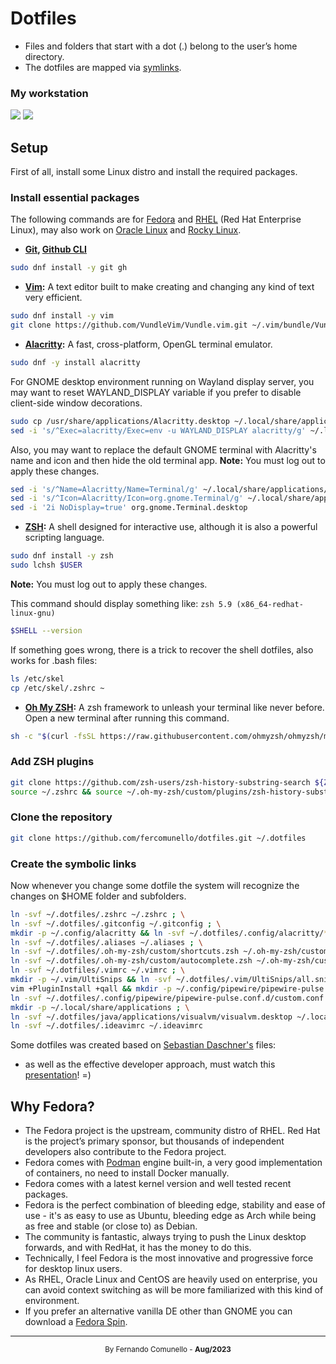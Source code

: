 # Dotfiles
* Files and folders that start with a dot (.) belong to the user’s home directory.
* The dotfiles are mapped via [symlinks](https://en.wikipedia.org/wiki/Symbolic_link).

### My workstation
<img src="https://i.imgur.com/PgaTfyf.png">
<img src="https://i.imgur.com/qczU8xy.png"> 

## Setup
First of all, install some Linux distro and install the required packages.

### Install essential packages
The following commands are for [Fedora](https://fedoraproject.org/pt-br/workstation/download/) and
[RHEL](https://developers.redhat.com/products/rhel) (Red Hat Enterprise Linux), may also work on [Oracle Linux](https://www.oracle.com/linux) and [Rocky Linux](https://rockylinux.org).

* **[Git](https://git-scm.com), [Github CLI](https://cli.github.com)**
```sh
sudo dnf install -y git gh
```

* **[Vim](https://www.vim.org):** A text editor built to make creating and changing any kind of text very efficient.
```sh
sudo dnf install -y vim
git clone https://github.com/VundleVim/Vundle.vim.git ~/.vim/bundle/Vundle.vim
```

* **[Alacritty](https://alacritty.org):** A fast, cross-platform, OpenGL terminal emulator.
```sh
sudo dnf -y install alacritty
```

For GNOME desktop environment running on Wayland display server, you may want to reset WAYLAND_DISPLAY variable
if you prefer to disable client-side window decorations.
```sh
sudo cp /usr/share/applications/Alacritty.desktop ~/.local/share/applications
sed -i 's/^Exec=alacritty/Exec=env -u WAYLAND_DISPLAY alacritty/g' ~/.local/share/applications/Alacritty.desktop
```

Also, you may want to replace the default GNOME terminal with Alacritty's name and icon and then hide the old terminal app.
**Note:** You must log out to apply these changes.

```sh
sed -i 's/^Name=Alacritty/Name=Terminal/g' ~/.local/share/applications/Alacritty.desktop; \
sed -i 's/^Icon=Alacritty/Icon=org.gnome.Terminal/g' ~/.local/share/applications/Alacritty.desktop; \
sed -i '2i NoDisplay=true' org.gnome.Terminal.desktop
```

* **[ZSH](https://www.zsh.org):** A shell designed for interactive use, although it is also a powerful scripting language.
```sh
sudo dnf install -y zsh
sudo lchsh $USER
```

**Note:** You must log out to apply these changes.

This command should display something like: `zsh 5.9 (x86_64-redhat-linux-gnu)`
```sh
$SHELL --version
```

If something goes wrong, there is a trick to recover the shell dotfiles, also works for .bash files:
```sh
ls /etc/skel
cp /etc/skel/.zshrc ~
```

* **[Oh My ZSH](https://ohmyz.sh):** A zsh framework to unleash your terminal like never before.
Open a new terminal after running this command.
```sh
sh -c "$(curl -fsSL https://raw.githubusercontent.com/ohmyzsh/ohmyzsh/master/tools/install.sh)"
```

### Add ZSH plugins
```sh
git clone https://github.com/zsh-users/zsh-history-substring-search ${ZSH_CUSTOM:-~/.oh-my-zsh/custom}/plugins/zsh-history-substring-search && \
source ~/.zshrc && source ~/.oh-my-zsh/custom/plugins/zsh-history-substring-search/zsh-history-substring-search.zsh
```

### Clone the repository
```sh
git clone https://github.com/fercomunello/dotfiles.git ~/.dotfiles
```

### Create the symbolic links
Now whenever you change some dotfile the system will recognize the changes on $HOME folder and subfolders.
```sh
ln -svf ~/.dotfiles/.zshrc ~/.zshrc ; \
ln -svf ~/.dotfiles/.gitconfig ~/.gitconfig ; \
mkdir -p ~/.config/alacritty && ln -svf ~/.dotfiles/.config/alacritty/* ~/.config/alacritty/* ; \
ln -svf ~/.dotfiles/.aliases ~/.aliases ; \
ln -svf ~/.dotfiles/.oh-my-zsh/custom/shortcuts.zsh ~/.oh-my-zsh/custom/shortcuts.zsh ; \
ln -svf ~/.dotfiles/.oh-my-zsh/custom/autocomplete.zsh ~/.oh-my-zsh/custom/autocomplete.zsh ; \
ln -svf ~/.dotfiles/.vimrc ~/.vimrc ; \
mkdir -p ~/.vim/UltiSnips && ln -svf ~/.dotfiles/.vim/UltiSnips/all.snippets ~/.vim/UltiSnips/all.snippets ; \
vim +PluginInstall +qall && mkdir -p ~/.config/pipewire/pipewire-pulse.conf.d ; \
ln -svf ~/.dotfiles/.config/pipewire/pipewire-pulse.conf.d/custom.conf ~/.config/pipewire/pipewire-pulse.conf.d/custom.conf ; \
mkdir -p ~/.local/share/applications ; \
ln -svf ~/.dotfiles/java/applications/visualvm/visualvm.desktop ~/.local/share/applications/visualvm.desktop ; \
ln -svf ~/.dotfiles/.ideavimrc ~/.ideavimrc
```

Some dotfiles was created based on [Sebastian Daschner's](https://github.com/sdaschner/dotfiles) files:
 - as well as the effective developer approach, must watch this [presentation](https://www.youtube.com/live/mt4K6gHj5gE)! =)

## Why Fedora?
* The Fedora project is the upstream, community distro of RHEL. Red Hat is the project’s primary sponsor, but thousands of independent developers also
contribute to the Fedora project.
* Fedora comes with [Podman](https://podman.io) engine built-in, a very good implementation of containers, no need to install Docker manually.
* Fedora comes with a latest kernel version and well tested recent packages. 
* Fedora is the perfect combination of bleeding edge, stability and ease of use - it's as easy to use as Ubuntu, bleeding edge as Arch while being as free and stable (or close to) as Debian.
* The community is fantastic, always trying to push the Linux desktop forwards, and with RedHat, it has the money to do this.
* Technically, I feel Fedora is the most innovative and progressive force for desktop linux users.
* As RHEL, Oracle Linux and CentOS are heavily used on enterprise, you can avoid context switching as will be more familiarized with this kind of environment.
* If you prefer an alternative vanilla DE other than GNOME you can download a [Fedora Spin](https://fedoraproject.org/spins).

--------------------------------

<div align="center">
  <small>By Fernando Comunello - <strong>Aug/2023</strong></small><br>
</div>

